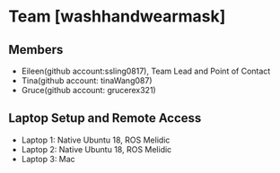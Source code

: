 # Team [washhandwearmask]

## Members
* Eileen(github account:ssling0817), Team Lead and Point of Contact
* Tina(github account: tinaWang087)
* Gruce(github account: grucerex321)



## Laptop Setup and Remote Access
* Laptop 1: Native Ubuntu 18, ROS Melidic 
* Laptop 2: Native Ubuntu 18, ROS Melidic 
* Laptop 3: Mac


